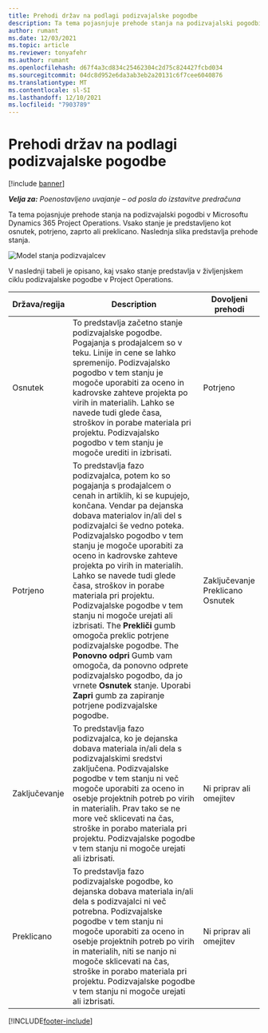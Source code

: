 ```yaml
---
title: Prehodi držav na podlagi podizvajalske pogodbe
description: Ta tema pojasnjuje prehode stanja na podizvajalski pogodbi v Microsoftu Dynamics 365 Project Operations ko se podizvajalska pogodba ustvari, izvede in zapre.
author: rumant
ms.date: 12/03/2021
ms.topic: article
ms.reviewer: tonyafehr
ms.author: rumant
ms.openlocfilehash: d67f4a3cd834c25462304c2d75c824427fcbd034
ms.sourcegitcommit: 04dc8d952e6da3ab3eb2a20131c6f7cee6040876
ms.translationtype: MT
ms.contentlocale: sl-SI
ms.lasthandoff: 12/10/2021
ms.locfileid: "7903789"
---
```

# <a name="state-transitions-on-a-subcontract"></a>Prehodi držav na podlagi podizvajalske pogodbe 

[!include [banner](../../includes/dataverse-preview.md)]

_**Velja za:** Poenostavljeno uvajanje – od posla do izstavitve predračuna_

Ta tema pojasnjuje prehode stanja na podizvajalski pogodbi v Microsoftu Dynamics 365 Project Operations. Vsako stanje je predstavljeno kot osnutek, potrjeno, zaprto ali preklicano. Naslednja slika predstavlja prehode stanja.

![Model stanja podizvajalcev](../media/SubconStates.png)  

V naslednji tabeli je opisano, kaj vsako stanje predstavlja v življenjskem ciklu podizvajalske pogodbe v Project Operations.

| Država/regija | Description | Dovoljeni prehodi |
| --- | --- | --- |
| Osnutek | To predstavlja začetno stanje podizvajalske pogodbe. Pogajanja s prodajalcem so v teku. Linije in cene se lahko spremenijo. Podizvajalsko pogodbo v tem stanju je mogoče uporabiti za oceno in kadrovske zahteve projekta po virih in materialih. Lahko se navede tudi glede časa, stroškov in porabe materiala pri projektu. Podizvajalsko pogodbo v tem stanju je mogoče urediti in izbrisati. | Potrjeno |
| Potrjeno | To predstavlja fazo podizvajalca, potem ko so pogajanja s prodajalcem o cenah in artiklih, ki se kupujejo, končana. Vendar pa dejanska dobava materialov in/ali del s podizvajalci še vedno poteka. Podizvajalsko pogodbo v tem stanju je mogoče uporabiti za oceno in kadrovske zahteve projekta po virih in materialih. Lahko se navede tudi glede časa, stroškov in porabe materiala pri projektu. Podizvajalske pogodbe v tem stanju ni mogoče urejati ali izbrisati. The **Prekliči** gumb omogoča preklic potrjene podizvajalske pogodbe. The **Ponovno odpri** Gumb vam omogoča, da ponovno odprete podizvajalsko pogodbo, da jo vrnete **Osnutek** stanje. Uporabi **Zapri** gumb za zapiranje potrjene podizvajalske pogodbe. | Zaključevanje <br> Preklicano <br> Osnutek |
| Zaključevanje | To predstavlja fazo podizvajalca, ko je dejanska dobava materiala in/ali dela s podizvajalskimi sredstvi zaključena. Podizvajalske pogodbe v tem stanju ni več mogoče uporabiti za oceno in osebje projektnih potreb po virih in materialih. Prav tako se ne more več sklicevati na čas, stroške in porabo materiala pri projektu. Podizvajalske pogodbe v tem stanju ni mogoče urejati ali izbrisati. | Ni priprav ali omejitev |
| Preklicano | To predstavlja fazo podizvajalske pogodbe, ko dejanska dobava materiala in/ali dela s podizvajalci ni več potrebna. Podizvajalske pogodbe v tem stanju ni mogoče uporabiti za oceno in osebje projektnih potreb po virih in materialih, niti se nanjo ni mogoče sklicevati na čas, stroške in porabo materiala pri projektu. Podizvajalske pogodbe v tem stanju ni mogoče urejati ali izbrisati. | Ni priprav ali omejitev |


[!INCLUDE[footer-include](../../includes/footer-banner.md)]
